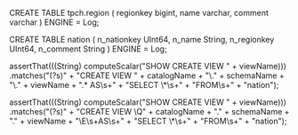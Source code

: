 CREATE TABLE tpch.region (
  regionkey bigint,
  name varchar,
  comment varchar
) ENGINE = Log;

CREATE TABLE nation (
    n_nationkey UInt64,
    n_name String,
    n_regionkey UInt64,
    n_comment String
) ENGINE = Log;

assertThat(((String) computeScalar("SHOW CREATE VIEW " + viewName)))
    .matches("(?s)" +
        "CREATE VIEW " + catalogName + "\\." + schemaName + "\\." + viewName + ".* AS\\s+" +
        "SELECT \\*\\s+" +
        "FROM\\s+" +
        "nation");

        
assertThat(((String) computeScalar("SHOW CREATE VIEW " + viewName)))
        .matches("(?s)" +
                "CREATE VIEW \\Q" + catalogName + "." + schemaName + "." + viewName + "\\E\\s+AS\\s+" +
                "SELECT \\*\\s+" +
                "FROM\\s+" +
                "nation");

